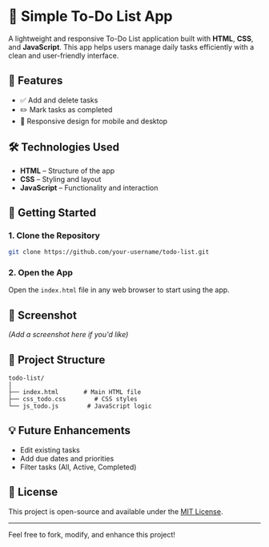 
# 📝 Simple To-Do List App

A lightweight and responsive To-Do List application built with **HTML**, **CSS**, and **JavaScript**. This app helps users manage daily tasks efficiently with a clean and user-friendly interface.

## 🌟 Features

- ✅ Add and delete tasks
- ✏️ Mark tasks as completed
- 📱 Responsive design for mobile and desktop

## 🛠️ Technologies Used

- **HTML** – Structure of the app  
- **CSS** – Styling and layout  
- **JavaScript** – Functionality and interaction  

## 🚀 Getting Started

### 1. Clone the Repository
```bash
git clone https://github.com/your-username/todo-list.git
```

### 2. Open the App
Open the `index.html` file in any web browser to start using the app.

## 📸 Screenshot

*(Add a screenshot here if you'd like)*

## 📁 Project Structure

```
todo-list/
│
├── index.html       # Main HTML file
├── css_todo.css        # CSS styles
└── js_todo.js        # JavaScript logic
```

## 💡 Future Enhancements

- Edit existing tasks  
- Add due dates and priorities  
- Filter tasks (All, Active, Completed)

## 📄 License

This project is open-source and available under the [MIT License](LICENSE).

---

Feel free to fork, modify, and enhance this project!
